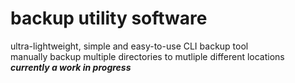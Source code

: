 # backup utility software
ultra-lightweight, simple and easy-to-use CLI backup tool\
manually backup multiple directories to mutliple different locations\
***currently a work in progress***
